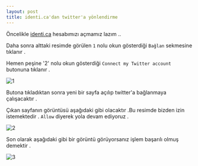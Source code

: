 ```yaml
---
layout: post
title: identi.ca'dan twitter'a yönlendirme
---
```


Öncelikle [identi.ca](http://identi.ca) hesabımızı açmamız lazım ..

Daha sonra alttaki resimde görülen `1` nolu okun gösterdiği `Bağlan` sekmesine tıklanır .

Hemen peşine '2' nolu okun gösterdiği `Connect my Twitter account` butonuna tıklanır .

![1](http://i.imagehost.org/0037/identica1c-nq8.png)

Butona tıkladıktan sonra yeni bir sayfa açılıp twitter'a bağlanmaya çalışacaktır .

Çıkan sayfanın görüntüsü aşağıdaki gibi olacaktır .Bu resimde bizden izin istemektedir .
`Allow` diyerek yola devam ediyoruz .

![2](http://i.imagehost.org/0085/identica2c-nq8.png)

Son olarak aşağıdaki gibi bir görüntü görüyorsanız işlem başarılı olmuş demektir .

![3](http://a.imagehost.org/0116/identica3c-nq8.png)

